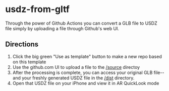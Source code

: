 # usdz-from-gltf

Through the power of Github Actions you can convert a GLB file to USDZ file simply by uploading a file through Github's web UI. 

## Directions
1. Click the big green "Use as template" button to make a new repo based on this template
2. Use the github.com UI to upload a file to the [/source](/source) directoy
3. After the processing is complete, you can access your original GLB file-- and your freshly generated USDZ file in the [/dist](/dist) directory.
4. Open that USDZ file on your iPhone and view it in AR QuickLook mode
